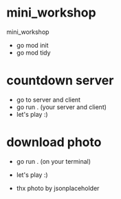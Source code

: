 # mini_workshop
mini_workshop
- go mod init <your directory>
- go mod tidy
# countdown server
 - go to server and client 
 - go run . (your server and client)
 - let's play :)
 # download photo
 - go run . (on your terminal)
 - let's play :)


 - thx photo by jsonplaceholder